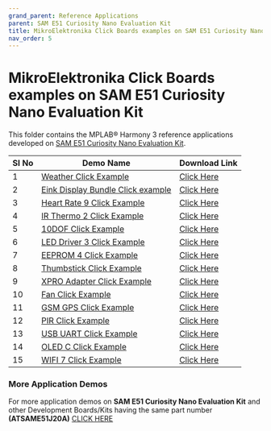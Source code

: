 ```yaml
---
grand_parent: Reference Applications
parent: SAM E51 Curiosity Nano Evaluation Kit
title: MikroElektronika Click Boards examples on SAM E51 Curiosity Nano Evaluation Kit
nav_order: 5
---
```

# MikroElektronika Click Boards examples on SAM E51 Curiosity Nano Evaluation Kit

This folder contains the MPLAB® Harmony 3 reference applications developed on [SAM E51 Curiosity Nano Evaluation Kit](https://www.microchip.com/DevelopmentTools/ProductDetails/PartNO/EV76S68A).   

|SI No| Demo Name | Download Link |
| --- | --- | -- |
| 1 | [Weather Click Example](./weather/readme.md) | [Click Here](https://github.com/MicrochipTech/MPLAB-Harmony-Reference-Apps/releases/latest/download/weather.zip)  |
| 2 | [Eink Display Bundle Click example](./eink_bundle/readme.md) | [Click Here](https://github.com/MicrochipTech/MPLAB-Harmony-Reference-Apps/releases/latest/download/eink_bundle.zip)  |
| 3 | [Heart Rate 9 Click Example](./heartrate9/readme.md) | [Click Here](https://github.com/MicrochipTech/MPLAB-Harmony-Reference-Apps/releases/latest/download/heartrate9.zip)  |
| 4 | [IR Thermo 2 Click Example](./ir_thermo2/readme.md) | [Click Here](https://github.com/MicrochipTech/MPLAB-Harmony-Reference-Apps/releases/latest/download/ir_thermo2.zip)  |
| 5 | [10DOF Click Example](./10dof/readme.md) | [Click Here](https://github.com/MicrochipTech/MPLAB-Harmony-Reference-Apps/releases/latest/download/10dof.zip)  |
| 6 | [LED Driver 3 Click Example](./leddriver3/readme.md) | [Click Here](https://github.com/MicrochipTech/MPLAB-Harmony-Reference-Apps/releases/latest/download/leddriver3.zip)  |
| 7 | [EEPROM 4 Click Example](./eeprom4/readme.md) | [Click Here](https://github.com/MicrochipTech/MPLAB-Harmony-Reference-Apps/releases/latest/download/eeprom4.zip)  |
| 8 | [Thumbstick Click Example](./thumbstick/readme.md) | [Click Here](https://github.com/MicrochipTech/MPLAB-Harmony-Reference-Apps/releases/latest/download/thumbstick.zip)  |
| 9 | [XPRO Adapter Click Example](./xpro_adapter/readme.md) | [Click Here](https://github.com/MicrochipTech/MPLAB-Harmony-Reference-Apps/releases/latest/download/xpro_adapter.zip)  |
| 10 | [Fan Click Example](./fan/readme.md) | [Click Here](https://github.com/MicrochipTech/MPLAB-Harmony-Reference-Apps/releases/latest/download/fan.zip)  |
| 11 | [GSM GPS Click Example](./gsm_gps/readme.md) | [Click Here](https://github.com/MicrochipTech/MPLAB-Harmony-Reference-Apps/releases/latest/download/gsm_gps.zip)  |
| 12 | [PIR Click Example](./pir/readme.md) | [Click Here](https://github.com/MicrochipTech/MPLAB-Harmony-Reference-Apps/releases/latest/download/pir.zip)  |
| 13 | [USB UART Click Example](./usb_uart/readme.md) | [Click Here](https://github.com/MicrochipTech/MPLAB-Harmony-Reference-Apps/releases/latest/download/usb_uart.zip)  |
| 14 | [OLED C Click Example](./oled_c/readme.md) | [Click Here](https://github.com/MicrochipTech/MPLAB-Harmony-Reference-Apps/releases/latest/download/oled_c.zip)  |
| 15 | [WIFI 7 Click Example](./wifi_7/readme.md) | [Click Here](https://github.com/Microchip-MPLAB-Harmony/reference_apps/releases/latest/download/wifi_7_click.zip) |

### More Application Demos

For more application demos on **SAM E51 Curiosity Nano Evaluation Kit** and other Development Boards/Kits having the same part number **(ATSAME51J20A)** <a href="https://mplab-discover.microchip.com/v1/itemtype/com.microchip.ide.project?s0=ATSAME51J20A" target="_blank"> CLICK HERE </a>
